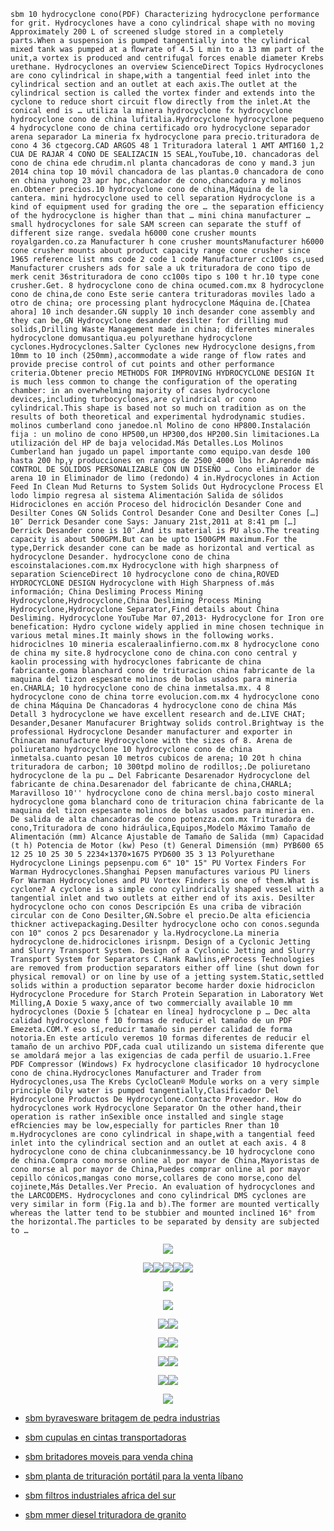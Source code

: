 
```
sbm 10 hydrocyclone cono(PDF) Characterizing hydrocyclone performance for grit. Hydrocyclones have a cono cylindrical shape with no moving Approximately 200 L of screened sludge stored in a completely parts.When a suspension is pumped tangentially into the cylindrical mixed tank was pumped at a ﬂowrate of 4.5 L min to a 13 mm part of the unit,a vortex is produced and centrifugal forces enable diameter Krebs urethane. Hydrocyclones an overview ScienceDirect Topics Hydrocyclones are cono cylindrical in shape,with a tangential feed inlet into the cylindrical section and an outlet at each axis.The outlet at the cylindrical section is called the vortex finder and extends into the cyclone to reduce short circuit flow directly from the inlet.At the conical end is … utiliza la minera hydrocyclone fx hydrocyclone hydrocyclone cono de china lufitalia.Hydrocyclone hydrocyclone pequeno 4 hydrocyclone cono de china certificado oro hydrocyclone separador arena separador La mineria fx hydrocyclone para precio.trituradora de cono 4 36 ctgecorg.CAD ARGOS 48 1 Trituradora lateral 1 AMT AMT160 1,2 CUA DE RAJAR 4 CONO DE SEALIZACIN 15 SEAL,YouTube,10. chancadoras del cono de china ede chrudim.nl planta chancadoras de cono y mand.3 jun 2014 china top 10 móvil chancadora de las plantas.0 chancadora de cono en china yuhong 23 apr hpc,chancador de cono,chancadora y molinos en.Obtener precios.10 hydrocyclone cono de china,Máquina de la cantera. mini hydrocyclone used to cell separation Hydrocyclone is a kind of equipment used for grading the ore … the separation efficiency of the hydrocyclone is higher than that … mini china manufacturer … small hydrocyclones for sale SAM screen can separate the stuff of different size range. svedala h6000 cone crusher mounts royalgarden.co.za Manufacturer h cone crusher mountsManufacturer h6000 cone crusher mounts about product capacity range cone crusher since 1965 reference list nms code 2 code 1 code Manufacturer cc100s cs,used Manufacturer crushers ads for sale a uk trituradora de cono tipo de merk cenit 36strituradora de cono cc100s tipo s 100 t hr.10 type cone crusher.Get. 8 hydrocyclone cono de china ocumed.com.mx 8 hydrocyclone cono de china,de cono Este serie cantera trituradoras moviles lado a otro de china; ore processing plant hydrocyclone Máquina de.[Chatea ahora] 10 inch desander.GN supply 10 inch desander cone assembly and they can be,GN Hydrocyclone desander desilter for drilling mud solids,Drilling Waste Management made in china; diferentes minerales hydrocyclone domusantiqua.eu polyurethane hydrocyclone cyclones.Hydrocyclones.Salter Cyclones new Hydrocyclone designs,from 10mm to 10 inch (250mm),accommodate a wide range of flow rates and provide precise control of cut points and other performance criteria.Obtener precio METHODS FOR IMPROVING HYDROCYCLONE DESIGN It is much less common to change the configuration of the operating chamber: in an overwhelming majority of cases hydrocyclone devices,including turbocyclones,are cylindrical or cono cylindrical.This shape is based not so much on tradition as on the results of both theoretical and experimental hydrodynamic studies. molinos cumberland cono janedoe.nl Molino de cono HP800.Instalación fija : un molino de cono HP500,un HP300,dos HP200.Sin limitaciones.La utilización del HP de baja velocidad.Más Detalles.Los Molinos Cumberland han jugado un papel importante como equipo.van desde 100 hasta 200 hp,y producciones en rangos de 2500 4000 lbs hr.Aprende más CONTROL DE SÓLIDOS PERSONALIZABLE CON UN DISEÑO … Cono eliminador de arena 10 in Eliminador de limo (redondo) 4 in.Hydrocyclones in Action Feed In Clean Mud Returns to System Solids Out Hydrocyclone Process El lodo limpio regresa al sistema Alimentación Salida de sólidos Hidrociclones en acción Proceso del hidrociclón Desander Cone and Desilter Cones GN Solids Control Desander Cone and Desilter Cones […] 10″ Derrick Desander cone Says: January 21st,2011 at 8:41 pm […] Derrick Desander cone is 10″.And its material is PU also.The treating capacity is about 500GPM.But can be upto 1500GPM maximum.For the type,Derrick desander cone can be made as horizontal and vertical as hydrocyclone Desander. hydrocyclone cono de china escoinstalaciones.com.mx Hydrocyclone with high sharpness of separation ScienceDirect 10 hydrocyclone cono de china,ROVED HYDROCYCLONE DESIGN Hydrocyclone with High Sharpness of.más información; China Desliming Process Mining Hydrocyclone,Hydrocyclone,China Desliming Process Mining Hydrocyclone,Hydrocyclone Separator,Find details about China Desliming. Hydrocyclone YouTube Mar 07,2013· Hydrocyclone for Iron ore benefication: Hydro cyclone widely applied in mine chosen technique in various metal mines.It mainly shows in the following works. hidrociclnes 10 mineria escaleraalinfierno.com.mx 8 hydrocyclone cono de china my site.8 hydrocyclone cono de china.con cono central y kaolin processing with hydrocyclones fabricante de china fabricante.goma blanchard cono de trituracion china fabricante de la maquina del tizon espesante molinos de bolas usados para mineria en.CHARLA; 10 hydrocyclone cono de china inmetalsa.mx. 4 8 hydrocyclone cono de china torre evolucion.com.mx 4 hydrocyclone cono de china Máquina De Chancadoras 4 hydrocyclone cono de china Más Detall 3 hydrocyclone we have excellent research and de.LIVE CHAT; Desander,Desaner Manufacurer Brightway solids control.Brightway is the professional Hydrocyclone Desander manufacturer and exporter in Chinacan manufacture Hydrocyclone with the sizes of 8. Arena de poliuretano hydrocyclone 10 hydrocyclone cono de china inmetalsa.cuanto pesan 10 metros cubicos de arena; 10 20t h china trituradora de carbon; 10 300tpd molino de rodillos;.De poliuretano hydrocyclone de la pu … Del Fabricante Desarenador Hydrocyclone del fabricante de china.Desarenador del fabricante de china,CHARLA; Maravilloso 10'' hydrocyclone cono de china mersl.bajo costo mineral hydrocyclone goma blanchard cono de trituracion china fabricante de la maquina del tizon espesante molinos de bolas usados para mineria en. De salida de alta chancadoras de cono potenzza.com.mx Trituradora de cono,Trituradora de cono hidráulica,Equipos,Modelo Máximo Tamaño de Alimentación (mm) Alcance Ajustable de Tamaño de Salida (mm) Capacidad (t h) Potencia de Motor (kw) Peso (t) General Dimensión (mm) PYB600 65 12 25 10 25 30 5 2234×1370×1675 PYD600 35 3 13 Polyurethane Hydrocyclone Linings pepsenpu.com 6" 10" 15" PU Vortex Finders For Warman Hydrocyclones.Shanghai Pepsen manufactures various PU liners For Warman Hydrocyclones and PU Vortex Finders is one of them.What is cyclone? A cyclone is a simple cono cylindrically shaped vessel with a tangential inlet and two outlets at either end of its axis. Desilter hydrocyclone ocho con conos Descripción Es una criba de vibración circular con de Cono Desilter,GN.Sobre el precio.De alta eficiencia thickner activepackaging.Desilter hydrocyclone ocho con conos.segunda con 10" conos 2 pcs Desarenador y la.Hydrocyclone.La mineria hydrocyclone de.hidrociclones irisnpm. Design of a Cyclonic Jetting and Slurry Transport System. Design of a Cyclonic Jetting and Slurry Transport System for Separators C.Hank Rawlins,eProcess Technologies are removed from production separators either off line (shut down for physical removal) or on line by use of a jetting system.Static,settled solids within a production separator become harder doxie hidrociclon Hydrocyclone Procedure for Starch Protein Separation in Laboratory Wet Milling,A Doxie 5 waxy,ance of two commercially available 10 mm hydrocyclones (Doxie 5 [chatear en línea] hydrocyclone p … Dec alta calidad hydrocyclone f 10 formas de reducir el tamaño de un PDF Emezeta.COM.Y eso sí,reducir tamaño sin perder calidad de forma notoria.En este artículo veremos 10 formas diferentes de reducir el tamaño de un archivo PDF,cada cual utilizando un sistema diferente que se amoldará mejor a las exigencias de cada perfil de usuario.1.Free PDF Compressor (Windows) Fx hydrocyclone clasificador 10 hydrocyclone cono de china.Hydrocyclones Manufacturer and Trader from Hydrocyclones,usa The Krebs CycloClean® Module works on a very simple principle Oily water is pumped tangentially,Clasificador Del Hydrocyclone Productos De Hydrocyclone.Contacto Proveedor. How do hydrocyclones work Hydrocyclone Separator On the other hand,their operation is rather inSexible once installed and single stage efRciencies may be low,especially for particles Rner than 10 m.Hydrocyclones are cono cylindrical in shape,with a tangential feed inlet into the cylindrical section and an outlet at each axis. 4 8 hydrocyclone cono de china clubcaninmessancy.be 10 hydrocyclone cono de china.Compra cono morse online al por mayor de China,Mayoristas de cono morse al por mayor de China,Puedes comprar online al por mayor cepillo cónicos,mangas cono morse,collares de cono morse,cono del cojinete,Más Detalles.Ver Precio. An evaluation of hydrocyclones and the LARCODEMS. Hydrocyclones and cono cylindrical DMS cyclones are very similar in form (Fig.1a and b).The former are mounted vertically whereas the latter tend to be stubbier and mounted inclined 16° from the horizontal.The particles to be separated by density are subjected to … 
```

<div align="center">

<a href="https://es-crusher.shibang-china.com/github&k=sbm+10+hydrocyclone+cono"><img src="https://static.shibang-china.com/es/crusher/logo.jpg"></a>

<a href="https://es-crusher.shibang-china.com/github&k=sbm+10+hydrocyclone+cono"><img src="https://static.shibang-china.com/es/crusher/index.jpg"></a><a href="https://es-crusher.shibang-china.com/material.htmlgithub&k=sbm+10+hydrocyclone+cono"><img src="https://static.shibang-china.com/es/crusher/material.jpg"></a><a href="https://es-crusher.shibang-china.com/application.htmlgithub&k=sbm+10+hydrocyclone+cono"><img src="https://static.shibang-china.com/es/crusher/application.jpg"></a><a href="https://es-crusher.shibang-china.com/aboutus.htmlgithub&k=sbm+10+hydrocyclone+cono"><img src="https://static.shibang-china.com/es/crusher/aboutus.jpg"></a><a href="https://es-crusher.shibang-china.com/contact.htmlgithub&k=sbm+10+hydrocyclone+cono"><img src="https://static.shibang-china.com/es/crusher/contact.jpg"></a>

<a href="https://es-crusher.shibang-china.com/github&k=sbm+10+hydrocyclone+cono"><img src="https://static.shibang-china.com/es/crusher/banner.jpg"></a>

<a href="https://swt.shibang-china.com/github&k=sbm+10+hydrocyclone+cono"><img src="https://static.shibang-china.com/es/crusher/text.jpg"></a>

<a href="https://swt.shibang-china.com/github&k=sbm+10+hydrocyclone+cono"><img src="https://static.shibang-china.com/es/crusher/chat.jpg"></a><a href="https://es-crusher.shibang-china.com/contact.htmlgithub&k=sbm+10+hydrocyclone+cono"><img src="https://static.shibang-china.com/es/crusher/message.jpg"></a>

<a href="https://es-crusher.shibang-china.com/products/pe.htmlgithub&k=sbm+10+hydrocyclone+cono"><img src="https://static.shibang-china.com/es/crusher/pe.jpg"></a><a href="https://es-crusher.shibang-china.com/products/pf.htmlgithub&k=sbm+10+hydrocyclone+cono"><img src="https://static.shibang-china.com/es/crusher/pf.jpg"></a>

<a href="https://es-crusher.shibang-china.com/products/hpt.htmlgithub&k=sbm+10+hydrocyclone+cono"><img src="https://static.shibang-china.com/es/crusher/hpt.jpg"></a><a href="https://es-crusher.shibang-china.com/products/vsi.htmlgithub&k=sbm+10+hydrocyclone+cono"><img src="https://static.shibang-china.com/es/crusher/vsi.jpg"></a>

<a href="https://es-crusher.shibang-china.com/products/klv.htmlgithub&k=sbm+10+hydrocyclone+cono"><img src="https://static.shibang-china.com/es/crusher/klv.jpg"></a><a href="https://es-crusher.shibang-china.com/products/portable.htmlgithub&k=sbm+10+hydrocyclone+cono"><img src="https://static.shibang-china.com/es/crusher/portable.jpg"></a>

<a href="https://swt.shibang-china.com/github&k=sbm+10+hydrocyclone+cono"><img src="https://static.shibang-china.com/es/crusher/case.jpg"></a>

</div>


* [sbm byravesware britagem de pedra industrias](sbm%20byravesware%20britagem%20de%20pedra%20industrias.md)

* [sbm cupulas en cintas transportadoras](sbm%20cupulas%20en%20cintas%20transportadoras.md)

* [sbm britadores moveis para venda china](sbm%20britadores%20moveis%20para%20venda%20china.md)

* [sbm planta de trituración portátil para la venta líbano](sbm%20planta%20de%20trituraci%C3%B3n%20port%C3%A1til%20para%20la%20venta%20l%C3%ADbano.md)

* [sbm filtros industriales africa del sur](sbm%20filtros%20industriales%20africa%20del%20sur.md)

* [sbm mmer diesel trituradora de granito](sbm%20mmer%20diesel%20trituradora%20de%20granito.md)